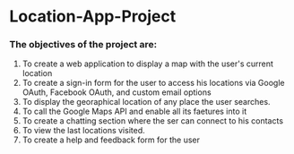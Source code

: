 # Location-App-Project

### The objectives of the project are:

1. To create a web application to display a map with the user's current location
2. To create a sign-in form for the user to access his locations via Google OAuth, Facebook OAuth, and custom email options
3. To display the georaphical location of any place the user searches.
4. To call the Google Maps API and enable all its faetures into it
5. To create a chatting section where the ser can connect to his contacts
6. To view the last locations visited.
7. To create a help and feedback form for the user
